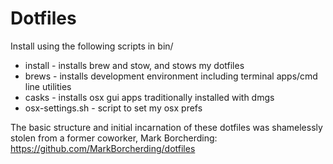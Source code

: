 # Dotfiles

Install using the following scripts in bin/
* install - installs brew and stow, and stows my dotfiles
* brews - installs development environment including terminal apps/cmd line utilities
* casks - installs osx gui apps traditionally installed with dmgs
* osx-settings.sh - script to set my osx prefs

The basic structure and initial incarnation of these dotfiles was shamelessly stolen from a former coworker, Mark Borcherding:
https://github.com/MarkBorcherding/dotfiles
